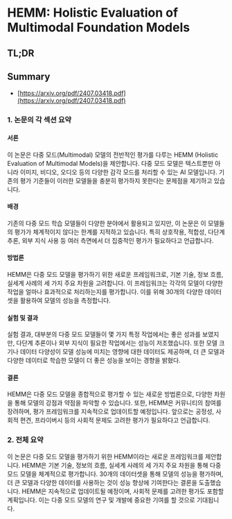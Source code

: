# HEMM: Holistic Evaluation of Multimodal Foundation Models
## TL;DR
## Summary
- [https://arxiv.org/pdf/2407.03418.pdf](https://arxiv.org/pdf/2407.03418.pdf)

### 1. 논문의 각 섹션 요약

#### 서론
이 논문은 다중 모드(Multimodal) 모델의 전반적인 평가를 다루는 HEMM (Holistic Evaluation of Multimodal Models)을 제안합니다. 다중 모드 모델은 텍스트뿐만 아니라 이미지, 비디오, 오디오 등의 다양한 감각 모드를 처리할 수 있는 AI 모델입니다. 기존의 평가 기준들이 이러한 모델들을 충분히 평가하지 못한다는 문제점을 제기하고 있습니다.

#### 배경
기존의 다중 모드 학습 모델들이 다양한 분야에서 활용되고 있지만, 이 논문은 이 모델들의 평가가 체계적이지 않다는 한계를 지적하고 있습니다. 특히 상호작용, 적합성, 다단계 추론, 외부 지식 사용 등 여러 측면에서 더 집중적인 평가가 필요하다고 언급합니다.

#### 방법론
HEMM은 다중 모드 모델을 평가하기 위한 새로운 프레임워크로, 기본 기술, 정보 흐름, 실세계 사례의 세 가지 주요 차원을 고려합니다. 이 프레임워크는 각각의 모델이 다양한 작업을 얼마나 효과적으로 처리하는지를 평가합니다. 이를 위해 30개의 다양한 데이터셋을 활용하여 모델의 성능을 측정합니다.

#### 실험 및 결과
실험 결과, 대부분의 다중 모드 모델들이 몇 가지 특정 작업에서는 좋은 성과를 보였지만, 다단계 추론이나 외부 지식이 필요한 작업에서는 성능이 저조했습니다. 또한 모델 크기나 데이터 다양성이 모델 성능에 미치는 영향에 대한 데이터도 제공하며, 더 큰 모델과 다양한 데이터로 학습한 모델이 더 좋은 성능을 보이는 경향을 밝혔다.

#### 결론
HEMM은 다중 모드 모델을 종합적으로 평가할 수 있는 새로운 방법론으로, 다양한 차원을 통해 모델의 강점과 약점을 파악할 수 있습니다. 또한, HEMM은 커뮤니티의 참여를 장려하며, 평가 프레임워크를 지속적으로 업데이트할 예정입니다. 앞으로는 공정성, 사회적 편견, 프라이버시 등의 사회적 문제도 고려한 평가가 필요하다고 언급합니다.

### 2. 전체 요약
이 논문은 다중 모드 모델을 평가하기 위한 HEMM이라는 새로운 프레임워크를 제안합니다. HEMM은 기본 기술, 정보의 흐름, 실세계 사례의 세 가지 주요 차원을 통해 다중 모드 모델을 체계적으로 평가합니다. 30개의 데이터셋을 통해 모델의 성능을 평가하며, 더 큰 모델과 다양한 데이터를 사용하는 것이 성능 향상에 기여한다는 결론을 도출했습니다. HEMM은 지속적으로 업데이트될 예정이며, 사회적 문제를 고려한 평가도 포함할 계획입니다. 이는 다중 모드 모델의 연구 및 개발에 중요한 기여를 할 것으로 기대됩니다.